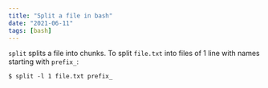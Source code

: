 ```yaml
---
title: "Split a file in bash"
date: "2021-06-11"
tags: [bash]
---
```


`split` splits a file into chunks.
To split `file.txt` into files of 1 line with names starting with `prefix_`:

```
$ split -l 1 file.txt prefix_
```
